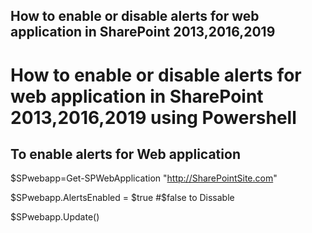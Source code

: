 ## How to enable or disable alerts for web application in SharePoint 2013,2016,2019

# How to enable or disable alerts for web application in SharePoint 2013,2016,2019 using Powershell


## To enable alerts for Web application
 
$SPwebapp=Get-SPWebApplication "http://SharePointSite.com"

$SPwebapp.AlertsEnabled = $true #$false to Dissable 

$SPwebapp.Update()
 

